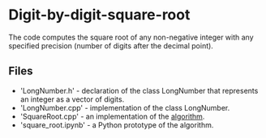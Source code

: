 # Digit-by-digit-square-root
The code computes the square root of any non-negative integer with any specified precision (number of digits after the decimal point).
## Files
 - 'LongNumber.h' - declaration of the class LongNumber that represents an integer as a vector of digits.
 - 'LongNumber.cpp' - implementation of the class LongNumber.
- 'SquareRoot.cpp' - an implementation of the [algorithm](https://en.wikipedia.org/wiki/Methods_of_computing_square_roots#Digit-by-digit_calculation).
- 'square_root.ipynb' - a Python prototype of the algorithm.
